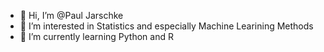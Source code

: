 - 👋 Hi, I’m @Paul Jarschke
- 👀 I’m interested in Statistics and especially Machine Learining Methods
- 🌱 I’m currently learning Python and R


<!---
prichi99/prichi99 is a ✨ special ✨ repository because its `README.md` (this file) appears on your GitHub profile.
You can click the Preview link to take a look at your changes.
--->

